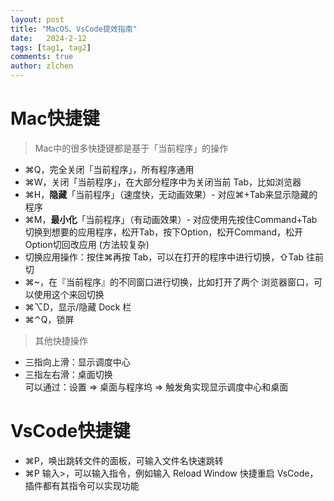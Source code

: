 ```yaml
---
layout: post
title: "MacOS、VsCode提效指南"
date:   2024-2-12
tags: [tag1, tag2]
comments: true
author: zlchen
---
```


# Mac快捷键
> Mac中的很多快捷键都是基于「当前程序」的操作  

* ⌘Q，完全关闭「当前程序」，所有程序通用  
* ⌘W，关闭「当前程序」，在大部分程序中为关闭当前 Tab，比如浏览器  
* ⌘H，__隐藏__「当前程序」（速度快，无动画效果）- 对应⌘+Tab来显示隐藏的程序  
* ⌘M，__最小化__「当前程序」（有动画效果）- 对应使用先按住Command+Tab切换到想要的应用程序，松开Tab，按下Option，松开Command，松开Option切回改应用 (方法较复杂)  
* 切换应用操作：按住⌘再按 Tab，可以在打开的程序中进行切换，⇧Tab 往前切  
* ⌘~，在『当前程序』的不同窗口进行切换，比如打开了两个 浏览器窗口，可以使用这个来回切换  
* ⌘⌥D，显示/隐藏 Dock 栏  
* ⌘⌃Q，锁屏
> 其他快捷操作


* 三指向上滑：显示调度中心  
* 三指左右滑：桌面切换  
可以通过：设置 => 桌面与程序坞 => 触发角实现显示调度中心和桌面

# VsCode快捷键
* ⌘P，唤出跳转文件的面板，可输入文件名快速跳转
* ⌘P 输入>，可以输入指令，例如输入 Reload Window 快捷重启 VsCode，插件都有其指令可以实现功能